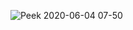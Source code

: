 
![Peek 2020-06-04 07-50](https://user-images.githubusercontent.com/57283161/83707896-bb5c7700-a638-11ea-84aa-4a5fe43aa6c3.gif)
